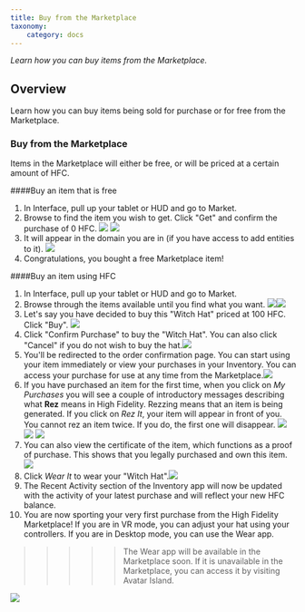 ```yaml
---
title: Buy from the Marketplace
taxonomy:
    category: docs
---
```


*Learn how you can buy items from the Marketplace.*

## Overview

Learn how you can buy items being sold for purchase or for free from the Marketplace. 



### Buy from the Marketplace

Items in the Marketplace will either be free, or will be priced at a certain amount of HFC. 

####Buy an item that is free

1. In Interface, pull up your tablet or HUD and go to Market.
2. Browse to find the item you wish to get. Click "Get" and confirm the purchase of 0 HFC. ![](market-2.PNG) ![](market-4.PNG)
3. It will appear in the domain you are in (if you have access to add entities to it). ![](market-3.PNG)
4. Congratulations, you bought a free Marketplace item!

####Buy an item using HFC

1. In Interface, pull up your tablet or HUD and go to Market.
2. Browse through the items available until you find what you want. ![](market-5.PNG)![](market-6.PNG)
3. Let's say you have decided to buy this "Witch Hat" priced at 100 HFC. Click "Buy". ![](market-7.PNG)
4. Click "Confirm Purchase" to buy the "Witch Hat". You can also click "Cancel" if you do not wish to buy the hat.![](market-8.PNG)
5. You'll be redirected to the order confirmation page. You can start using your item immediately or view your purchases in your Inventory. You can access your purchase for use at any time from the Marketplace.![](market-9.PNG)
6. If you have purchased an item for the first time, when you click on *My Purchases* you will see a couple of introductory messages describing what **Rez** means in High Fidelity. Rezzing means that an item is being generated. If you click on *Rez It*, your item will appear in front of you. You cannot rez an item twice. If you do, the first one will disappear. ![](market-10.PNG) ![](market-11.PNG) ![](market-12.PNG)
7. You can also view the certificate of the item, which functions as a proof of purchase. This shows that you legally purchased and own this item. ![](market-13.PNG)
8. Click *Wear It* to wear your "Witch Hat".![](market-15.PNG) 
9. The Recent Activity section of the Inventory app will now be updated with the activity of your latest purchase and will reflect your new HFC balance.
10. You are now sporting your very first purchase from the High Fidelity Marketplace! If you are in VR mode, you can adjust your hat using your controllers. If you are in Desktop mode, you can use the Wear app. 
>>>>> The Wear app will be available in the Marketplace soon. If it is unavailable in the Marketplace, you can access it by visiting Avatar Island. 

![](market-16.PNG)







